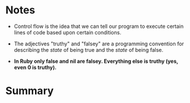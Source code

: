 # Notes

- Control flow is the idea that we can tell our program to execute certain lines of code based upon certain conditions.

- The adjectives "truthy" and "falsey" are a programming convention for describing the *state* of being true and the *state* of being false.

- **In Ruby only false and nil are falsey. Everything else is truthy (yes, even 0 is truthy).**

# Summary

